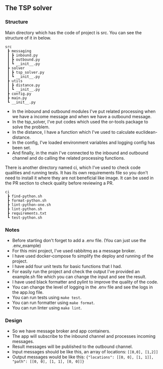 ## The TSP solver

### Structure
Main directory which has the code of project is src. You can see the structure of it in below.
```
src
 ┣ messaging
 ┃ ┣ inbound.py
 ┃ ┣ outbound.py
 ┃ ┗ __init__.py
 ┣ solver
 ┃ ┣ tsp_solver.py
 ┃ ┗ __init__.py
 ┣ utils
 ┃ ┣ distance.py
 ┃ ┗ __init__.py
 ┣ config.py
 ┣ main.py
 ┗ __init__.py
```
- In the inbound and outbound modules I've put related processing when we have a income message and when we have a outbound message.
- In the tsp_solver, I've put codes which used the or-tools package to solve the problem.
- In the distance, I have a function which I've used to calculate euclidean-distance.
- In the config, I've loaded environment variables and logging config has been set.
- And finally, in the main I've connected to the inbound and outbound channel and do calling the related processing functions.

There is another directory named ci, which I've used to check code qualities and running tests. It has its own requirements file so you don't need to install it where they are not beneficial like image. It can be used in the PR section to check quality before reviewing a PR.
```
ci
 ┣ find-python.sh
 ┣ format-python.sh
 ┣ lint-python-one.sh
 ┣ lint-python.sh
 ┣ requirements.txt
 ┗ test-python.sh
```

### Notes
- Before starting don't forget to add a .env file. (You can just use the .env_example)
- For this mini project, I've used rabbitmq as a message broker.
- I have used docker-compose fo simplify the deploy and running of the project.
- I have add four unit tests for basic functions that I had.
- For easily run the project and check the output I've provided an example.sh file which you
can change the input and see the result.
- I have used black formatter and pylint to improve the quality of the code.
- You can change the level of logging in the .env file and see the logs in the app.log file.
- You can run tests using `make test`.
- You can run formatter using `make format`.
- You can run linter using `make lint`.

### Design
- So we have message broker and app containers.
- The app will subscribe to the inbound channel and processes incoming messages.
- Result messages will be published to the outbound channel. 
- Input messages should be like this, an array of locations:
  `[[0,0], [1,2]]`
- Output messages would be like this:
  `{"locations": [[0, 0], [1, 1]], "path": [[0, 0], [1, 1], [0, 0]]}`